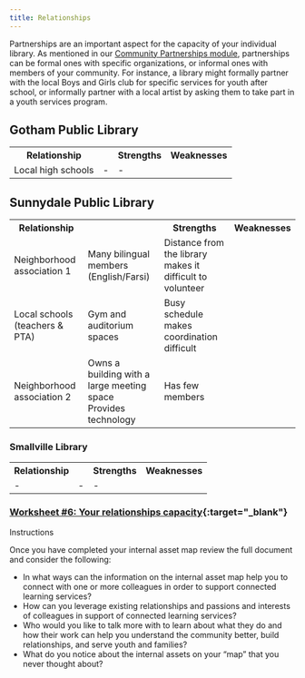 ```yaml
---
title: Relationships
---
```


Partnerships are an important aspect for the capacity of your individual library. As mentioned in our [Community Partnerships module](), partnerships can be formal ones with specific organizations, or informal ones with members of your community. For instance, a library might formally partner with the local Boys and Girls club for specific services for youth after school, or informally partner with a local artist by asking them to take part in a youth services program.

<div class="colorhighlight color1" markdown="1">

## Gotham Public Library

<table class="worksheet">
	<tr>
		<th>Relationship<th>
		<th>Strengths</th>
		<th>Weaknesses</th>
	</tr>
	<tr>
		<td>Local high schools</td>
		<td>-</td>
		<td>-</td>
	</tr>
</table>

</div>

<div class="colorhighlight color2" markdown="1">

## Sunnydale Public Library

<table class="worksheet">
	<tr>
		<th>Relationship<th>
		<th>Strengths</th>
		<th>Weaknesses</th>
	</tr>
	<tr>
		<td>Neighborhood association 1</td>
		<td>Many bilingual members (English/Farsi)</td>
		<td>Distance from the library makes it difficult to volunteer</td>
	</tr>
	<tr>
		<td>Local schools (teachers & PTA)</td>
		<td>Gym and auditorium spaces</td>
		<td>Busy schedule makes coordination difficult</td>
	</tr>
	<tr>
		<td>Neighborhood association 2</td>
		<td>Owns a building with a large meeting space<br/>Provides technology</td>
		<td>Has few members</td>
	</tr>
</table>
 
</div>
 
<div class="colorhighlight color3" markdown="1">

### Smallville Library

<table class="worksheet">
	<tr>
		<th>Relationship<th>
		<th>Strengths</th>
		<th>Weaknesses</th>
	</tr>
	<tr>
		<td>-</td>
		<td>-</td>
		<td>-</td>
	</tr>
</table>


</div>


<div class="callout activity" markdown="1">
	
### [Worksheet #6: Your relationships capacity]( ){:target="_blank"}

Instructions
 
</div>

Once you have completed your internal asset map review the full document and consider the following:

* In what ways can the information on the internal asset map help you to connect with one or more colleagues in order to support connected learning services?
* How can you leverage existing relationships and passions and interests of colleagues in support of connected learning services?
* Who would you like to talk more with to learn about what they do and how their work can help you understand the community better, build relationships, and serve youth and families?
* What do you notice about the internal assets on your “map” that you never thought about?
